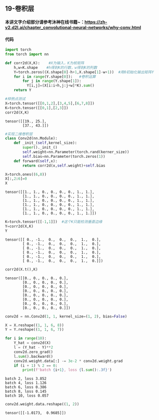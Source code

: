 ## 19-卷积层

#### 本讲文字介绍部分请参考沐神在线书籍~：https://zh-v2.d2l.ai/chapter_convolutional-neural-networks/why-conv.html

#### 代码
```python
import torch
from torch import nn

def corr2d(X,K):    #X为输入，K为核矩阵
    h,w=K.shape    #h得到K的行数，w得到K的列数
    Y=torch.zeros((X.shape[0]-h+1,X.shape[1]-w+1))  #用0初始化输出矩阵Y
    for i in range(Y.shape[0]):   #卷积运算
        for j in range(Y.shape[1]):
          Y[i,j]=(X[i:i+h,j:j+w]*K).sum()
    return Y
```


```python
#样例点测试
X=torch.tensor([[0,1,2],[3,4,5],[6,7,8]])
K=torch.tensor([[0,1],[2,3]])
corr2d(X,K)
```




    tensor([[19., 25.],
            [37., 43.]])




```python
#实现二维卷积层
class Conv2d(nn.Module):
    def _init_(self,kernel_size):
        super()._init_()
        self.weight=nn.Parameter(torch.rand(kerner_size))
        self.bias=nn.Parameter(torch.zeros(1))
    def forward(self,x):
        return corr2d(x,self.weight)+self.bias 
```


```python
X=torch.ones((6,8))
X[:,2:6]=0
X
```




    tensor([[1., 1., 0., 0., 0., 0., 1., 1.],
            [1., 1., 0., 0., 0., 0., 1., 1.],
            [1., 1., 0., 0., 0., 0., 1., 1.],
            [1., 1., 0., 0., 0., 0., 1., 1.],
            [1., 1., 0., 0., 0., 0., 1., 1.],
            [1., 1., 0., 0., 0., 0., 1., 1.]])




```python
K=torch.tensor([[-1,1]])  #这个K只能检测垂直边缘
Y=corr2d(X,K)
Y
```




    tensor([[ 0., -1.,  0.,  0.,  0.,  1.,  0.],
            [ 0., -1.,  0.,  0.,  0.,  1.,  0.],
            [ 0., -1.,  0.,  0.,  0.,  1.,  0.],
            [ 0., -1.,  0.,  0.,  0.,  1.,  0.],
            [ 0., -1.,  0.,  0.,  0.,  1.,  0.],
            [ 0., -1.,  0.,  0.,  0.,  1.,  0.]])




```python
corr2d(X.t(),K)
```




    tensor([[0., 0., 0., 0., 0.],
            [0., 0., 0., 0., 0.],
            [0., 0., 0., 0., 0.],
            [0., 0., 0., 0., 0.],
            [0., 0., 0., 0., 0.],
            [0., 0., 0., 0., 0.],
            [0., 0., 0., 0., 0.],
            [0., 0., 0., 0., 0.]])




```python
conv2d = nn.Conv2d(1, 1, kernel_size=(1, 2), bias=False)

X = X.reshape((1, 1, 6, 8))
Y = Y.reshape((1, 1, 6, 7))

for i in range(10):
    Y_hat = conv2d(X)
    l = (Y_hat - Y)**2
    conv2d.zero_grad()
    l.sum().backward()
    conv2d.weight.data[:] -= 3e-2 * conv2d.weight.grad
    if (i + 1) % 2 == 0:
        print(f'batch {i+1}, loss {l.sum():.3f}')
```

    batch 2, loss 3.852
    batch 4, loss 1.126
    batch 6, loss 0.386
    batch 8, loss 0.145
    batch 10, loss 0.057



```python
conv2d.weight.data.reshape((1, 2))
```




    tensor([[-1.0173,  0.9685]])




```python

```
